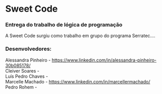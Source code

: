 # Sweet Code
### Entrega do trabalho de lógica de programação
A Sweet Code surgiu como trabalho em grupo do programa Serratec....

### Desenvolvedores:
Alessandra Pinheiro - https://www.linkedin.com/in/alessandra-pinheiro-30b085178/
<br/>Cleiver Soares - 
<br/>Luís Pedro Chaves - 
<br/>Marcelle Machado - https://www.linkedin.com/in/marcellermachado/
<br/>Pedro Rohem - 

